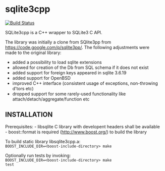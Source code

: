 sqlite3cpp
==========
[![Build Status](https://travis-ci.org/kindkaktus/sqlite3cpp.svg)](https://travis-ci.org/kindkaktus/sqlite3cpp)

SQLite3cpp is a C++ wrapper to SQLite3 C API.

The library was initially a clone from SQlite3pp from https://code.google.com/p/sqlite3pp/. The following adjustments were made to the original library:
- added a possibility to load sqlite extensions
- allowed for creation of the Db from SQL schema if it does not exist
- added support for foreign keys appeared in sqlite 3.6.19
- added support for OpenBSD
- improved C++ interface (consistent usage of exceptions, non-throwing d'tors etc)
- dropped support for some rarely-used functionality like attach/detach/aggregate/function etc


INSTALLATION
--------------
Prerequisites:
    - libsqlite C library with developent headers shall be available
    - boost::format is required (http://www.boost.org/) to build the library

To build static library libsqlite3cpp.a:<br>
    <code>BOOST_INCLUDE_DIR=\<boost-include-directory\> make</code>

Optionally run tests by invoking:<br>
    <code>BOOST_INCLUDE_DIR=\<boost-include-directory\> make test</code>




